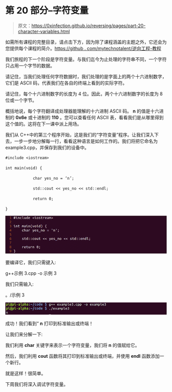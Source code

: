 # 第 20 部分–字符变量

> 原文：<https://0xinfection.github.io/reversing/pages/part-20-character-variables.html>

如需所有课程的完整目录，请点击下方，因为除了课程涵盖的主题之外，它还会为您提供每个课程的简介。[https://github . com/mytechnotalent/逆向工程-教程](https://github.com/mytechnotalent/Reverse-Engineering-Tutorial)

我们旅程的下一个阶段是字符变量。与我们迄今为止处理的字符串不同，一个字符只占用一个字节的数据。

请记住，当我们处理任何字符数据时，我们处理的是字面上的两个十六进制数字，它们是 ASCII 码，代表我们在各自的终端上看到的实际字符。

请记住，每个十六进制数字的长度为 4 位。因此，两个十六进制数字的长度为 8 位或一个字节。

概括地说，每个字符翻译成处理器能理解的十六进制 ASCII 码。 **n** 的值是十六进制的 **0x6e** 或十进制的 **110** 。您可以查看任何 ASCII 表，看看我们是从哪里得到这个值的。这将在下一课中派上用场。

我们从 C++中的第三个程序开始，这是我们的“字符变量”程序。让我们深入下去，一步一步地分解每一行，看看这种语言是如何工作的。我们将把它命名为 example3.cpp，并保存到我们的设备中。

```
#include <iostream>

int main(void) {

            char yes_no = ‘n’;

            std::cout << yes_no << std::endl;

            return 0;

}

```

![](img/684958f00c59d3dfab5546aadfa6bf9e.png)

要编译它，我们只需键入:

g++示例 3.cpp -o 示例 3

我们只需输入:

。/示例 3

![](img/560166234a65b1c1f30d96783a2f2610.png)

成功！我们看到“ **n** 打印到标准输出或终端！

让我们来分解一下:

我们利用 **char** 关键字来表示一个字符变量，我们将 **n** 的值赋给它。

然后，我们利用 **cout** 函数将其打印到标准输出或终端，并使用 **endl** 函数添加一个新行。

就是这样！很简单。

下周我们将深入调试字符变量。
